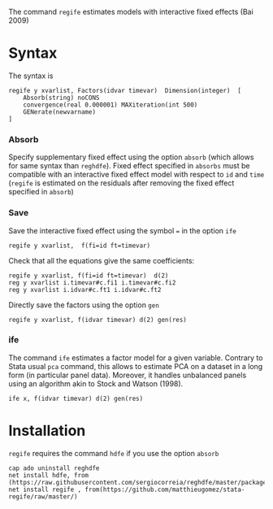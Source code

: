
The command `regife` estimates models with interactive fixed effects (Bai 2009)

# Syntax
The syntax is

```
regife y xvarlist, Factors(idvar timevar)  Dimension(integer)  [
	Absorb(string) noCONS 
	convergence(real 0.000001) MAXiteration(int 500) 
	GENerate(newvarname)
]
```


### Absorb
Specify supplementary fixed effect using the option `absorb` (which allows for same syntax than `reghdfe`). Fixed effect specified in `absorbs` must be compatible with an interactive fixed effect model with respect to `id` and `time` (`regife` is estimated on the residuals after removing the fixed effect specified in `absorb`)


### Save

Save the interactive fixed effect using the symbol `=` in the option `ife`

```
regife y xvarlist,  f(fi=id ft=timevar) 
```

Check that all the equations give the same coefficients:

```
regife y xvarlist, f(fi=id ft=timevar)  d(2)
reg y xvarlist i.timevar#c.fi1 i.timevar#c.fi2
reg y xvarlist i.idvar#c.ft1 i.idvar#c.ft2
```

Directly save the factors using the option `gen`

```
regife y xvarlist, f(idvar timevar) d(2) gen(res)
```


### ife

The command `ife` estimates a factor model for a given variable. Contrary to Stata usual `pca` command, this allows to estimate PCA on a dataset in a long form (in particular panel data). Moreover, it handles unbalanced panels using an algorithm akin to Stock and Watson (1998).

```
ife x, f(idvar timevar) d(2) gen(res)
```

# Installation

`regife` requires the command `hdfe` if you use the option `absorb`

```
cap ado uninstall reghdfe
net install hdfe, from (https://raw.githubusercontent.com/sergiocorreia/reghdfe/master/package/)
net install regife , from(https://github.com/matthieugomez/stata-regife/raw/master/)
```